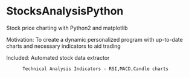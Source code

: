# StocksAnalysisPython
Stock price charting with Python2 and matplotlib 

Motivation: To create a dynamic personalized program with up-to-date charts and necessary indicators to aid trading 

Included: Automated stock data extractor
          
          Technical Analysis Indicators - RSI,MACD,Candle charts

